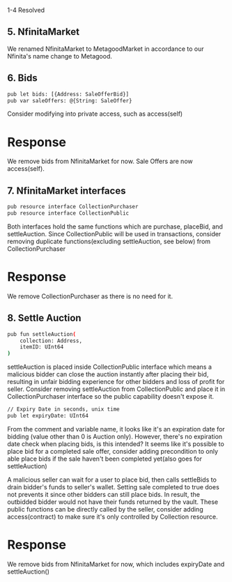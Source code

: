 1-4 Resolved

## 5. NfinitaMarket

We renamed NfinitaMarket to MetagoodMarket in accordance to our Nfinita's name change to Metagood.

## 6. Bids

```bash
pub let bids: [{Address: SaleOfferBid}]
pub var saleOffers: @{String: SaleOffer}
```
Consider modifying into private access, such as access(self)

# Response
We remove bids from NfinitaMarket for now. Sale Offers are now access(self).

## 7. NfinitaMarket interfaces

```bash
pub resource interface CollectionPurchaser
pub resource interface CollectionPublic
```
Both interfaces hold the same functions which are purchase, placeBid, and settleAuction. Since CollectionPublic will be used in transactions, consider removing duplicate functions(excluding settleAuction, see below) from CollectionPurchaser

# Response
We remove CollectionPurchaser as there is no need for it.

## 8. Settle Auction

```bash
pub fun settleAuction(
    collection: Address,
    itemID: UInt64
)
```
settleAuction is placed inside CollectionPublic interface which means a malicious bidder can close the auction instantly after placing their bid, resulting in unfair bidding experience for other bidders and loss of profit for seller. Consider removing settleAuction from CollectionPublic and place it in CollectionPurchaser interface so the public capability doesn't expose it.

```bash
// Expiry Date in seconds, unix time
pub let expiryDate: UInt64
```

From the comment and variable name, it looks like it's an expiration date for bidding (value other than 0 is Auction only). However, there's no expiration date check when placing bids, is this intended?
It seems like it's possible to place bid for a completed sale offer, consider adding precondition to only able place bids if the sale haven't been completed yet(also goes for settleAuction)

A malicious seller can wait for a user to place bid, then calls settleBids to drain bidder's funds to seller's wallet. Setting sale completed to true does not prevents it since other bidders can still place bids. In result, the outbidded bidder would not have their funds returned by the vault.
These public functions can be directly called by the seller, consider adding access(contract) to make sure it's only controlled by Collection resource.

# Response
We remove bids from NfinitaMarket for now, which includes expiryDate and settleAuction()

